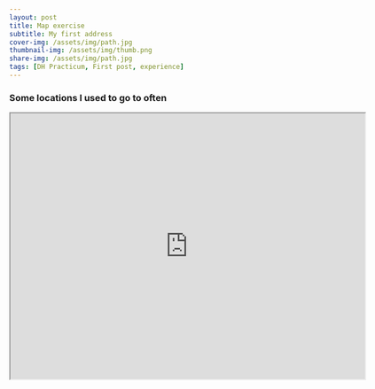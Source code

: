 ```yaml
---
layout: post
title: Map exercise
subtitle: My first address
cover-img: /assets/img/path.jpg
thumbnail-img: /assets/img/thumb.png
share-img: /assets/img/path.jpg
tags: [DH Practicum, First post, experience]
---
```


### Some locations I used to go to often

<iframe src="https://www.google.com/maps/d/u/0/embed?mid=1-MKezYTxZGQ6db7O4irzn9NSpXDNzBE&ehbc=2E312F" width="640" height="480"></iframe>
